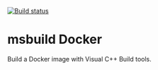 [![Build status](https://ci.appveyor.com/api/projects/status/k421g08lwbyvwden?svg=true)](https://ci.appveyor.com/project/monamimani/msbuilddocker)
# msbuild Docker

Build a Docker image with Visual C++ Build tools.
